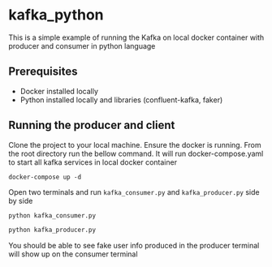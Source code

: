 # kafka_python

This is a simple example of running the Kafka on local docker container with producer and consumer in python language

## Prerequisites

- Docker installed locally
- Python installed locally and libraries (confluent-kafka, faker)

## Running the producer and client

Clone the project to your local machine. Ensure the docker is running. From the root directory run the bellow command. It will run docker-compose.yaml to start all kafka services in local docker container

```docker
docker-compose up -d 
```

Open two terminals and run `kafka_consumer.py` and `kafka_producer.py` side by side

```python
python kafka_consumer.py
```

```python
python kafka_producer.py
```

You should be able to see fake user info produced in the producer terminal will show up on the consumer terminal
